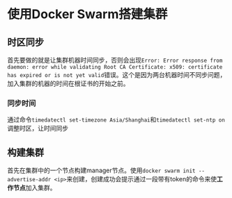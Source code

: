 # 使用Docker Swarm搭建集群
## 时区同步
 首先要做的就是让集群机器时间同步，否则会出现`Error: Error response from daemon: error while validating Root CA Certificate: x509: certificate has expired or is not yet valid`错误。这个是因为两台机器时间不同步问题，加入集群的机器的时间在根证书的开始之前。

### 同步时间
  通过命令`timedatectl set-timezone Asia/Shanghai`和`timedatectl set-ntp on`调整时区，让时间同步

## 构建集群
 首先在集群中的一个节点构建manager节点。使用`docker swarm init --advertise-addr <ip>`来创建，创建成功会提示通过一段带有token的命令来使**工作节点**加入集群。